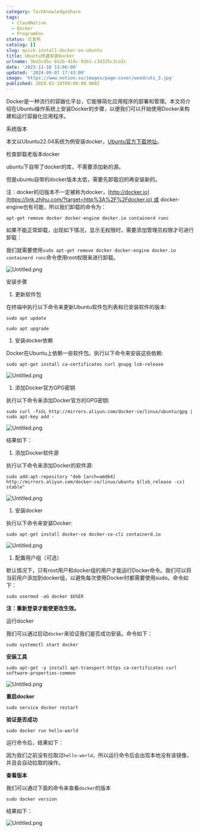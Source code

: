 ```yaml
---
category: TechKnowledgeShare
tags:
  - CloudNative
  - Docker
  - ProgramEnv
status: 已发布
catalog: []
slug: quick-install-docker-on-ubuntu
title: Ubuntu快速安装Docker
urlname: 3bd3cd5c-012b-418c-93b1-c3d325c3ca3c
date: '2023-11-18 13:06:00'
updated: '2024-09-07 17:43:00'
image: 'https://www.notion.so/images/page-cover/woodcuts_3.jpg'
published: 2020-01-18T08:00:00.000Z
---
```


Docker是一种流行的容器化平台，它能够简化应用程序的部署和管理。本文将介绍在Ubuntu操作系统上安装Docker的步骤，以便我们可以开始使用Docker来构建和运行容器化应用程序。


系统版本


本文以Ubuntu22.04系统为例安装docker，[Ubuntu官方下载地址](https://link.zhihu.com/?target=https%3A%2F%2Fubuntu.com%2Fdownload)。


检查卸载老版本docker


ubuntu下自带了docker的库，不需要添加新的源。


但是ubuntu自带的docker版本太低，需要先卸载旧的再安装新的。


注：docker的旧版本不一定被称为docker，[http://docker.io](https://link.zhihu.com/?target=http%3A%2F%2Fdocker.io) 或 docker-engine也有可能，所以我们卸载的命令为：


`apt-get remove docker docker-engine docker.io containerd runc`


如果不能正常卸载，出现如下情况，显示无权限时，需要添加管理员权限才可进行卸载：


我们就需要使用`sudo apt-get remove docker docker-engine docker.io containerd runc`命令使用root权限来进行卸载。


![Untitled.png](https://prod-files-secure.s3.us-west-2.amazonaws.com/5d24fe63-e567-4804-86f9-9fdc62e13082/39952d0f-7851-4550-b715-72a33876c773/Untitled.png?X-Amz-Algorithm=AWS4-HMAC-SHA256&X-Amz-Content-Sha256=UNSIGNED-PAYLOAD&X-Amz-Credential=ASIAZI2LB466XSGHJ5AO%2F20250409%2Fus-west-2%2Fs3%2Faws4_request&X-Amz-Date=20250409T213321Z&X-Amz-Expires=3600&X-Amz-Security-Token=IQoJb3JpZ2luX2VjEB0aCXVzLXdlc3QtMiJIMEYCIQCS4b4aO%2BtDIWBECVYScC7Zf4qaacYyKHzwMYS6uKK0BwIhALLhkI9kwjblMHXYip75iEJTIWVRgpxEE0mdtoWNFzdSKogECJb%2F%2F%2F%2F%2F%2F%2F%2F%2F%2FwEQABoMNjM3NDIzMTgzODA1IgwDx%2FVZk%2FS6nkLjZ68q3APbw2PTXZ4ycc0GgLtRlVvAtguhS%2BIfqeM%2Bj7KLdfe3LvpqOUnHAYMoepr38umc%2By8ayhzF%2BanlqnYZPyrfpMgHdhEFye23AKeHqw6zvYi4o2T8iCpY%2B9AI7YqA0u8zkcslH1zRFcCPLAIiZt89fYA%2BpPzUmeeRV142fhOcvu8j8LHaxAq52%2FqN4EWfAXSnoKZ1wP2faKOMZxgMqbyzdcUs0kxlWR1pFCgdE8AnhshBpABFqtyfKc23%2FhMAfnVNP8IQMSyp%2FIW%2BQeVt7CIE%2BNfpqPrMuP9%2FEdGjUk9qVMhpUzawKwWU7p9Va%2FF4TNgxKZeBnDsQU%2BwqAw4%2B%2FQQBDvetbpknKmxyHpzu2G3n5bSacuhnmptFg66vpzTE7%2FoGfTe1DXVbaJUuVh3OWTi2ICfOXN6to3LZ%2BJFC8jgPT5eYH5Sr34XH9UwhMD%2FVzL5OzBoSTiNSQYivJnOdJxpx8h5hFQvAWcqtgnsU3rxrKnK7mR82%2F5155RZN0cFMS9ivWOpsbDp79X899gL8juR48XSvkZYfNp9hynP86L0wTN1FHHYyBYji5k240dgV0izdu8C9PbepB6f25fxNBa6BbZS5Dpjq454nlkuWSCkMQ98mn8zxb0B2GX26UEGzyTCzx9u%2FBjqkATZc7VVb2adTGB2H4ZO5N8t0knwoOpPU62XVE29%2FefApzTn8J7XNZLJsHRIvLwfi89yv2G1wj96RvsTEEh3Q0ZtMhhtKKryvapefhzPM%2BZRxWL2wvCrUy4D9xbo0HXw0CD9HR62jUtBJ0g9dvqtUSSIeNqbf4MhaHnWD6ixpMSTiirdEyLIaXvuEMPpogXC6cN%2B8x8GUpymhOGevXOnuYfujN7qu&X-Amz-Signature=57a18cd969c97b000d843f1968cedb75ac181238fe152c0f84281a42f53cb184&X-Amz-SignedHeaders=host&x-id=GetObject)


安装步骤

1. 更新软件包

在终端中执行以下命令来更新Ubuntu软件包列表和已安装软件的版本:


`sudo apt update`


`sudo apt upgrade`

1. 安装docker依赖

Docker在Ubuntu上依赖一些软件包。执行以下命令来安装这些依赖:


`sudo apt-get install ca-certificates curl gnupg lsb-release`


![Untitled.png](https://prod-files-secure.s3.us-west-2.amazonaws.com/5d24fe63-e567-4804-86f9-9fdc62e13082/b5a549a8-6621-4824-a151-93e8b0592f14/Untitled.png?X-Amz-Algorithm=AWS4-HMAC-SHA256&X-Amz-Content-Sha256=UNSIGNED-PAYLOAD&X-Amz-Credential=ASIAZI2LB466XSGHJ5AO%2F20250409%2Fus-west-2%2Fs3%2Faws4_request&X-Amz-Date=20250409T213321Z&X-Amz-Expires=3600&X-Amz-Security-Token=IQoJb3JpZ2luX2VjEB0aCXVzLXdlc3QtMiJIMEYCIQCS4b4aO%2BtDIWBECVYScC7Zf4qaacYyKHzwMYS6uKK0BwIhALLhkI9kwjblMHXYip75iEJTIWVRgpxEE0mdtoWNFzdSKogECJb%2F%2F%2F%2F%2F%2F%2F%2F%2F%2FwEQABoMNjM3NDIzMTgzODA1IgwDx%2FVZk%2FS6nkLjZ68q3APbw2PTXZ4ycc0GgLtRlVvAtguhS%2BIfqeM%2Bj7KLdfe3LvpqOUnHAYMoepr38umc%2By8ayhzF%2BanlqnYZPyrfpMgHdhEFye23AKeHqw6zvYi4o2T8iCpY%2B9AI7YqA0u8zkcslH1zRFcCPLAIiZt89fYA%2BpPzUmeeRV142fhOcvu8j8LHaxAq52%2FqN4EWfAXSnoKZ1wP2faKOMZxgMqbyzdcUs0kxlWR1pFCgdE8AnhshBpABFqtyfKc23%2FhMAfnVNP8IQMSyp%2FIW%2BQeVt7CIE%2BNfpqPrMuP9%2FEdGjUk9qVMhpUzawKwWU7p9Va%2FF4TNgxKZeBnDsQU%2BwqAw4%2B%2FQQBDvetbpknKmxyHpzu2G3n5bSacuhnmptFg66vpzTE7%2FoGfTe1DXVbaJUuVh3OWTi2ICfOXN6to3LZ%2BJFC8jgPT5eYH5Sr34XH9UwhMD%2FVzL5OzBoSTiNSQYivJnOdJxpx8h5hFQvAWcqtgnsU3rxrKnK7mR82%2F5155RZN0cFMS9ivWOpsbDp79X899gL8juR48XSvkZYfNp9hynP86L0wTN1FHHYyBYji5k240dgV0izdu8C9PbepB6f25fxNBa6BbZS5Dpjq454nlkuWSCkMQ98mn8zxb0B2GX26UEGzyTCzx9u%2FBjqkATZc7VVb2adTGB2H4ZO5N8t0knwoOpPU62XVE29%2FefApzTn8J7XNZLJsHRIvLwfi89yv2G1wj96RvsTEEh3Q0ZtMhhtKKryvapefhzPM%2BZRxWL2wvCrUy4D9xbo0HXw0CD9HR62jUtBJ0g9dvqtUSSIeNqbf4MhaHnWD6ixpMSTiirdEyLIaXvuEMPpogXC6cN%2B8x8GUpymhOGevXOnuYfujN7qu&X-Amz-Signature=12ec3008ce595a813d4d9c3a6f39a371139592b2317fc421c242b2821e4fe262&X-Amz-SignedHeaders=host&x-id=GetObject)

1. 添加Docker官方GPG密钥

执行以下命令来添加Docker官方的GPG密钥:


`sudo curl -fsSL http://mirrors.aliyun.com/docker-ce/linux/ubuntu/gpg | sudo apt-key add -`


![Untitled.png](https://prod-files-secure.s3.us-west-2.amazonaws.com/5d24fe63-e567-4804-86f9-9fdc62e13082/98014b5e-f5b7-4b16-804e-ab6917971bd3/Untitled.png?X-Amz-Algorithm=AWS4-HMAC-SHA256&X-Amz-Content-Sha256=UNSIGNED-PAYLOAD&X-Amz-Credential=ASIAZI2LB466XSGHJ5AO%2F20250409%2Fus-west-2%2Fs3%2Faws4_request&X-Amz-Date=20250409T213321Z&X-Amz-Expires=3600&X-Amz-Security-Token=IQoJb3JpZ2luX2VjEB0aCXVzLXdlc3QtMiJIMEYCIQCS4b4aO%2BtDIWBECVYScC7Zf4qaacYyKHzwMYS6uKK0BwIhALLhkI9kwjblMHXYip75iEJTIWVRgpxEE0mdtoWNFzdSKogECJb%2F%2F%2F%2F%2F%2F%2F%2F%2F%2FwEQABoMNjM3NDIzMTgzODA1IgwDx%2FVZk%2FS6nkLjZ68q3APbw2PTXZ4ycc0GgLtRlVvAtguhS%2BIfqeM%2Bj7KLdfe3LvpqOUnHAYMoepr38umc%2By8ayhzF%2BanlqnYZPyrfpMgHdhEFye23AKeHqw6zvYi4o2T8iCpY%2B9AI7YqA0u8zkcslH1zRFcCPLAIiZt89fYA%2BpPzUmeeRV142fhOcvu8j8LHaxAq52%2FqN4EWfAXSnoKZ1wP2faKOMZxgMqbyzdcUs0kxlWR1pFCgdE8AnhshBpABFqtyfKc23%2FhMAfnVNP8IQMSyp%2FIW%2BQeVt7CIE%2BNfpqPrMuP9%2FEdGjUk9qVMhpUzawKwWU7p9Va%2FF4TNgxKZeBnDsQU%2BwqAw4%2B%2FQQBDvetbpknKmxyHpzu2G3n5bSacuhnmptFg66vpzTE7%2FoGfTe1DXVbaJUuVh3OWTi2ICfOXN6to3LZ%2BJFC8jgPT5eYH5Sr34XH9UwhMD%2FVzL5OzBoSTiNSQYivJnOdJxpx8h5hFQvAWcqtgnsU3rxrKnK7mR82%2F5155RZN0cFMS9ivWOpsbDp79X899gL8juR48XSvkZYfNp9hynP86L0wTN1FHHYyBYji5k240dgV0izdu8C9PbepB6f25fxNBa6BbZS5Dpjq454nlkuWSCkMQ98mn8zxb0B2GX26UEGzyTCzx9u%2FBjqkATZc7VVb2adTGB2H4ZO5N8t0knwoOpPU62XVE29%2FefApzTn8J7XNZLJsHRIvLwfi89yv2G1wj96RvsTEEh3Q0ZtMhhtKKryvapefhzPM%2BZRxWL2wvCrUy4D9xbo0HXw0CD9HR62jUtBJ0g9dvqtUSSIeNqbf4MhaHnWD6ixpMSTiirdEyLIaXvuEMPpogXC6cN%2B8x8GUpymhOGevXOnuYfujN7qu&X-Amz-Signature=376487b9eac934391e77e0479cd2c290448e07ee71fe815f17aad4ef51edb616&X-Amz-SignedHeaders=host&x-id=GetObject)


结果如下：

1. 添加Docker软件源

执行以下命令来添加Docker的软件源:


`sudo add-apt-repository "deb [arch=amd64] http://mirrors.aliyun.com/docker-ce/linux/ubuntu $(lsb_release -cs) stable"`


![Untitled.png](https://prod-files-secure.s3.us-west-2.amazonaws.com/5d24fe63-e567-4804-86f9-9fdc62e13082/7fc5bdbe-9d4c-48b8-ba03-3309380f47ba/Untitled.png?X-Amz-Algorithm=AWS4-HMAC-SHA256&X-Amz-Content-Sha256=UNSIGNED-PAYLOAD&X-Amz-Credential=ASIAZI2LB466XSGHJ5AO%2F20250409%2Fus-west-2%2Fs3%2Faws4_request&X-Amz-Date=20250409T213321Z&X-Amz-Expires=3600&X-Amz-Security-Token=IQoJb3JpZ2luX2VjEB0aCXVzLXdlc3QtMiJIMEYCIQCS4b4aO%2BtDIWBECVYScC7Zf4qaacYyKHzwMYS6uKK0BwIhALLhkI9kwjblMHXYip75iEJTIWVRgpxEE0mdtoWNFzdSKogECJb%2F%2F%2F%2F%2F%2F%2F%2F%2F%2FwEQABoMNjM3NDIzMTgzODA1IgwDx%2FVZk%2FS6nkLjZ68q3APbw2PTXZ4ycc0GgLtRlVvAtguhS%2BIfqeM%2Bj7KLdfe3LvpqOUnHAYMoepr38umc%2By8ayhzF%2BanlqnYZPyrfpMgHdhEFye23AKeHqw6zvYi4o2T8iCpY%2B9AI7YqA0u8zkcslH1zRFcCPLAIiZt89fYA%2BpPzUmeeRV142fhOcvu8j8LHaxAq52%2FqN4EWfAXSnoKZ1wP2faKOMZxgMqbyzdcUs0kxlWR1pFCgdE8AnhshBpABFqtyfKc23%2FhMAfnVNP8IQMSyp%2FIW%2BQeVt7CIE%2BNfpqPrMuP9%2FEdGjUk9qVMhpUzawKwWU7p9Va%2FF4TNgxKZeBnDsQU%2BwqAw4%2B%2FQQBDvetbpknKmxyHpzu2G3n5bSacuhnmptFg66vpzTE7%2FoGfTe1DXVbaJUuVh3OWTi2ICfOXN6to3LZ%2BJFC8jgPT5eYH5Sr34XH9UwhMD%2FVzL5OzBoSTiNSQYivJnOdJxpx8h5hFQvAWcqtgnsU3rxrKnK7mR82%2F5155RZN0cFMS9ivWOpsbDp79X899gL8juR48XSvkZYfNp9hynP86L0wTN1FHHYyBYji5k240dgV0izdu8C9PbepB6f25fxNBa6BbZS5Dpjq454nlkuWSCkMQ98mn8zxb0B2GX26UEGzyTCzx9u%2FBjqkATZc7VVb2adTGB2H4ZO5N8t0knwoOpPU62XVE29%2FefApzTn8J7XNZLJsHRIvLwfi89yv2G1wj96RvsTEEh3Q0ZtMhhtKKryvapefhzPM%2BZRxWL2wvCrUy4D9xbo0HXw0CD9HR62jUtBJ0g9dvqtUSSIeNqbf4MhaHnWD6ixpMSTiirdEyLIaXvuEMPpogXC6cN%2B8x8GUpymhOGevXOnuYfujN7qu&X-Amz-Signature=02d931d06fdca4738e2e23eb532d34ca640abad02f795bb38af0fb0e957112fc&X-Amz-SignedHeaders=host&x-id=GetObject)

1. 安装docker

执行以下命令来安装Docker:


`sudo apt-get install docker-ce docker-ce-cli containerd.io`


![Untitled.png](https://prod-files-secure.s3.us-west-2.amazonaws.com/5d24fe63-e567-4804-86f9-9fdc62e13082/d5ede442-ffc5-49c3-a76a-76559a797244/Untitled.png?X-Amz-Algorithm=AWS4-HMAC-SHA256&X-Amz-Content-Sha256=UNSIGNED-PAYLOAD&X-Amz-Credential=ASIAZI2LB466XSGHJ5AO%2F20250409%2Fus-west-2%2Fs3%2Faws4_request&X-Amz-Date=20250409T213321Z&X-Amz-Expires=3600&X-Amz-Security-Token=IQoJb3JpZ2luX2VjEB0aCXVzLXdlc3QtMiJIMEYCIQCS4b4aO%2BtDIWBECVYScC7Zf4qaacYyKHzwMYS6uKK0BwIhALLhkI9kwjblMHXYip75iEJTIWVRgpxEE0mdtoWNFzdSKogECJb%2F%2F%2F%2F%2F%2F%2F%2F%2F%2FwEQABoMNjM3NDIzMTgzODA1IgwDx%2FVZk%2FS6nkLjZ68q3APbw2PTXZ4ycc0GgLtRlVvAtguhS%2BIfqeM%2Bj7KLdfe3LvpqOUnHAYMoepr38umc%2By8ayhzF%2BanlqnYZPyrfpMgHdhEFye23AKeHqw6zvYi4o2T8iCpY%2B9AI7YqA0u8zkcslH1zRFcCPLAIiZt89fYA%2BpPzUmeeRV142fhOcvu8j8LHaxAq52%2FqN4EWfAXSnoKZ1wP2faKOMZxgMqbyzdcUs0kxlWR1pFCgdE8AnhshBpABFqtyfKc23%2FhMAfnVNP8IQMSyp%2FIW%2BQeVt7CIE%2BNfpqPrMuP9%2FEdGjUk9qVMhpUzawKwWU7p9Va%2FF4TNgxKZeBnDsQU%2BwqAw4%2B%2FQQBDvetbpknKmxyHpzu2G3n5bSacuhnmptFg66vpzTE7%2FoGfTe1DXVbaJUuVh3OWTi2ICfOXN6to3LZ%2BJFC8jgPT5eYH5Sr34XH9UwhMD%2FVzL5OzBoSTiNSQYivJnOdJxpx8h5hFQvAWcqtgnsU3rxrKnK7mR82%2F5155RZN0cFMS9ivWOpsbDp79X899gL8juR48XSvkZYfNp9hynP86L0wTN1FHHYyBYji5k240dgV0izdu8C9PbepB6f25fxNBa6BbZS5Dpjq454nlkuWSCkMQ98mn8zxb0B2GX26UEGzyTCzx9u%2FBjqkATZc7VVb2adTGB2H4ZO5N8t0knwoOpPU62XVE29%2FefApzTn8J7XNZLJsHRIvLwfi89yv2G1wj96RvsTEEh3Q0ZtMhhtKKryvapefhzPM%2BZRxWL2wvCrUy4D9xbo0HXw0CD9HR62jUtBJ0g9dvqtUSSIeNqbf4MhaHnWD6ixpMSTiirdEyLIaXvuEMPpogXC6cN%2B8x8GUpymhOGevXOnuYfujN7qu&X-Amz-Signature=76df395d5510abc0f15e2b2ca40f0737b01b2f0a60a207ddeeb761f17963d5fa&X-Amz-SignedHeaders=host&x-id=GetObject)

1. 配置用户组（可选）

默认情况下，只有root用户和docker组的用户才能运行Docker命令。我们可以将当前用户添加到docker组，以避免每次使用Docker时都需要使用sudo。命令如下：


`sudo usermod -aG docker $USER`


**注：重新登录才能使更改生效。**


运行docker


我们可以通过启动`docker`来验证我们是否成功安装。命令如下：


`sudo systemctl start docker`


**安装工具**


`sudo apt-get -y install apt-transport-https ca-certificates curl software-properties-common`


![Untitled.png](https://prod-files-secure.s3.us-west-2.amazonaws.com/5d24fe63-e567-4804-86f9-9fdc62e13082/0c3615c1-94db-46f5-9743-68bb221a9964/Untitled.png?X-Amz-Algorithm=AWS4-HMAC-SHA256&X-Amz-Content-Sha256=UNSIGNED-PAYLOAD&X-Amz-Credential=ASIAZI2LB466XSGHJ5AO%2F20250409%2Fus-west-2%2Fs3%2Faws4_request&X-Amz-Date=20250409T213321Z&X-Amz-Expires=3600&X-Amz-Security-Token=IQoJb3JpZ2luX2VjEB0aCXVzLXdlc3QtMiJIMEYCIQCS4b4aO%2BtDIWBECVYScC7Zf4qaacYyKHzwMYS6uKK0BwIhALLhkI9kwjblMHXYip75iEJTIWVRgpxEE0mdtoWNFzdSKogECJb%2F%2F%2F%2F%2F%2F%2F%2F%2F%2FwEQABoMNjM3NDIzMTgzODA1IgwDx%2FVZk%2FS6nkLjZ68q3APbw2PTXZ4ycc0GgLtRlVvAtguhS%2BIfqeM%2Bj7KLdfe3LvpqOUnHAYMoepr38umc%2By8ayhzF%2BanlqnYZPyrfpMgHdhEFye23AKeHqw6zvYi4o2T8iCpY%2B9AI7YqA0u8zkcslH1zRFcCPLAIiZt89fYA%2BpPzUmeeRV142fhOcvu8j8LHaxAq52%2FqN4EWfAXSnoKZ1wP2faKOMZxgMqbyzdcUs0kxlWR1pFCgdE8AnhshBpABFqtyfKc23%2FhMAfnVNP8IQMSyp%2FIW%2BQeVt7CIE%2BNfpqPrMuP9%2FEdGjUk9qVMhpUzawKwWU7p9Va%2FF4TNgxKZeBnDsQU%2BwqAw4%2B%2FQQBDvetbpknKmxyHpzu2G3n5bSacuhnmptFg66vpzTE7%2FoGfTe1DXVbaJUuVh3OWTi2ICfOXN6to3LZ%2BJFC8jgPT5eYH5Sr34XH9UwhMD%2FVzL5OzBoSTiNSQYivJnOdJxpx8h5hFQvAWcqtgnsU3rxrKnK7mR82%2F5155RZN0cFMS9ivWOpsbDp79X899gL8juR48XSvkZYfNp9hynP86L0wTN1FHHYyBYji5k240dgV0izdu8C9PbepB6f25fxNBa6BbZS5Dpjq454nlkuWSCkMQ98mn8zxb0B2GX26UEGzyTCzx9u%2FBjqkATZc7VVb2adTGB2H4ZO5N8t0knwoOpPU62XVE29%2FefApzTn8J7XNZLJsHRIvLwfi89yv2G1wj96RvsTEEh3Q0ZtMhhtKKryvapefhzPM%2BZRxWL2wvCrUy4D9xbo0HXw0CD9HR62jUtBJ0g9dvqtUSSIeNqbf4MhaHnWD6ixpMSTiirdEyLIaXvuEMPpogXC6cN%2B8x8GUpymhOGevXOnuYfujN7qu&X-Amz-Signature=d8bb6fdbdb782808ee6bf8845f14820d04afa55469eb565e2a65f98f30aeaf9f&X-Amz-SignedHeaders=host&x-id=GetObject)


**重启docker**


`sudo service docker restart`


**验证是否成功**


`sudo docker run hello-world`


运行命令后，结果如下：


因为我们之前没有拉取过`hello-world`，所以运行命令后会出现本地没有该镜像，并且会自动拉取的操作。


**查看版本**


我们可以通过下面的命令来查看`docker`的版本


`sudo docker version`


结果如下：


![Untitled.png](https://prod-files-secure.s3.us-west-2.amazonaws.com/5d24fe63-e567-4804-86f9-9fdc62e13082/efdb509a-3c1e-41a3-91ee-a1bd88793688/Untitled.png?X-Amz-Algorithm=AWS4-HMAC-SHA256&X-Amz-Content-Sha256=UNSIGNED-PAYLOAD&X-Amz-Credential=ASIAZI2LB466XSGHJ5AO%2F20250409%2Fus-west-2%2Fs3%2Faws4_request&X-Amz-Date=20250409T213321Z&X-Amz-Expires=3600&X-Amz-Security-Token=IQoJb3JpZ2luX2VjEB0aCXVzLXdlc3QtMiJIMEYCIQCS4b4aO%2BtDIWBECVYScC7Zf4qaacYyKHzwMYS6uKK0BwIhALLhkI9kwjblMHXYip75iEJTIWVRgpxEE0mdtoWNFzdSKogECJb%2F%2F%2F%2F%2F%2F%2F%2F%2F%2FwEQABoMNjM3NDIzMTgzODA1IgwDx%2FVZk%2FS6nkLjZ68q3APbw2PTXZ4ycc0GgLtRlVvAtguhS%2BIfqeM%2Bj7KLdfe3LvpqOUnHAYMoepr38umc%2By8ayhzF%2BanlqnYZPyrfpMgHdhEFye23AKeHqw6zvYi4o2T8iCpY%2B9AI7YqA0u8zkcslH1zRFcCPLAIiZt89fYA%2BpPzUmeeRV142fhOcvu8j8LHaxAq52%2FqN4EWfAXSnoKZ1wP2faKOMZxgMqbyzdcUs0kxlWR1pFCgdE8AnhshBpABFqtyfKc23%2FhMAfnVNP8IQMSyp%2FIW%2BQeVt7CIE%2BNfpqPrMuP9%2FEdGjUk9qVMhpUzawKwWU7p9Va%2FF4TNgxKZeBnDsQU%2BwqAw4%2B%2FQQBDvetbpknKmxyHpzu2G3n5bSacuhnmptFg66vpzTE7%2FoGfTe1DXVbaJUuVh3OWTi2ICfOXN6to3LZ%2BJFC8jgPT5eYH5Sr34XH9UwhMD%2FVzL5OzBoSTiNSQYivJnOdJxpx8h5hFQvAWcqtgnsU3rxrKnK7mR82%2F5155RZN0cFMS9ivWOpsbDp79X899gL8juR48XSvkZYfNp9hynP86L0wTN1FHHYyBYji5k240dgV0izdu8C9PbepB6f25fxNBa6BbZS5Dpjq454nlkuWSCkMQ98mn8zxb0B2GX26UEGzyTCzx9u%2FBjqkATZc7VVb2adTGB2H4ZO5N8t0knwoOpPU62XVE29%2FefApzTn8J7XNZLJsHRIvLwfi89yv2G1wj96RvsTEEh3Q0ZtMhhtKKryvapefhzPM%2BZRxWL2wvCrUy4D9xbo0HXw0CD9HR62jUtBJ0g9dvqtUSSIeNqbf4MhaHnWD6ixpMSTiirdEyLIaXvuEMPpogXC6cN%2B8x8GUpymhOGevXOnuYfujN7qu&X-Amz-Signature=d0b76f2c8063e18c19c31b7505e9d1cc993760b17855c3cb49f3e63df2d3261f&X-Amz-SignedHeaders=host&x-id=GetObject)

